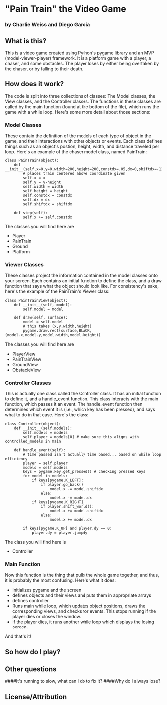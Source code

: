 # "Pain Train" the Video Game
### by Charlie Weiss and Diego Garcia

## What is this?
This is a video game created using Python's pygame library and an MVP (model-viewer-player) framework. It is a platform game with a player, a chaser, and some obstacles. The player loses by either being overtaken by the chaser, or by falling to their death.

## How does it work?
The code is split into three collections of classes: The Model classes, the View classes, and the Controller classes. The functions in these classes are called by the main function (found at the bottom of the file), which runs the game with a while loop. Here's some more detail about those sections:

### Model Classes
These contain the definition of the models of each type of object in the game, and their interactions with other objects or events. Each class defines things such as an object's postion, height, width, and distance traveled per loop. Here's an example of the chaser model class, named PainTrain:

```
class PainTrain(object):
	def __init__(self,x=0,y=0,width=200,height=200,constdx=.05,dx=0,shiftdx=-1):
		# places train centered above coordinate given
		self.x = x
		self.y = y-height
		self.width = width
		self.height = height
		self.constdx = constdx
		self.dx = dx
		self.shiftdx = shiftdx

	def step(self):
		self.x += self.constdx
```

The classes you will find here are
- Player
- PainTrain
- Ground
- Platform

### Viewer Classes
These classes project the information contained in the model classes onto your screen. Each contains an initial function to define the class, and a draw function that says what the object should look like. For consistency's sake, here's the example of the PainTrain's Viewer class:

```
class PainTrainView(object):
	def __init__(self, model):
		self.model = model

	def draw(self, surface):
		model = self.model
		# this takes (x,y,width,height)
		pygame.draw.rect(surface,BLACK,(model.x,model.y,model.width,model.height))
```

The classes you will find here are
- PlayerView
- PainTrainView
- GroundView
- ObstacleView

### Controller Classes
This is actually one class called the Controller class. It has an initial function to define it, and a handle_event function. This class interacts with the main function, which passes it an event. The handle_event function then determines which event it is (i.e., which key has been pressed), and says what to do in that case. Here's the class:

```
class Controller(object):
	def __init__(self,models):
		self.models = models
		self.player = models[0] # make sure this aligns with controlled_models in main

	def handle_event(self):
		# time passed isn't actually time based... based on while loop efficiency
		player = self.player
		models = self.models
		keys = pygame.key.get_pressed() # checking pressed keys
		for model in models:
			if keys[pygame.K_LEFT]:
				if player.go_back():
					model.x -= model.shiftdx
				else:
					model.x -= model.dx
			if keys[pygame.K_RIGHT]:
				if player.shift_world():
					model.x += model.shiftdx
				else:
					model.x += model.dx

		if keys[pygame.K_UP] and player.dy == 0:
			player.dy = player.jumpdy
```

The class you will find here is 
- Controller

### Main Function
Now this function is the thing that pulls the whole game together, and thus, it is probably the most confusing. Here's what it does:

- Initializes pygame and the screen
- defines objects and their views and puts them in appropriate arrays
- defines controller
- Runs main while loop, which updates object positions, draws the corresponding views, and checks for events. This stops running if the player dies or closes the window.
- If the player dies, it runs another while loop which displays the losing screen.

And that's it!

## So how do I play?
## Other questions
####It's running to slow, what can I do to fix it?
####Why do I always lose?
## License/Attribution
